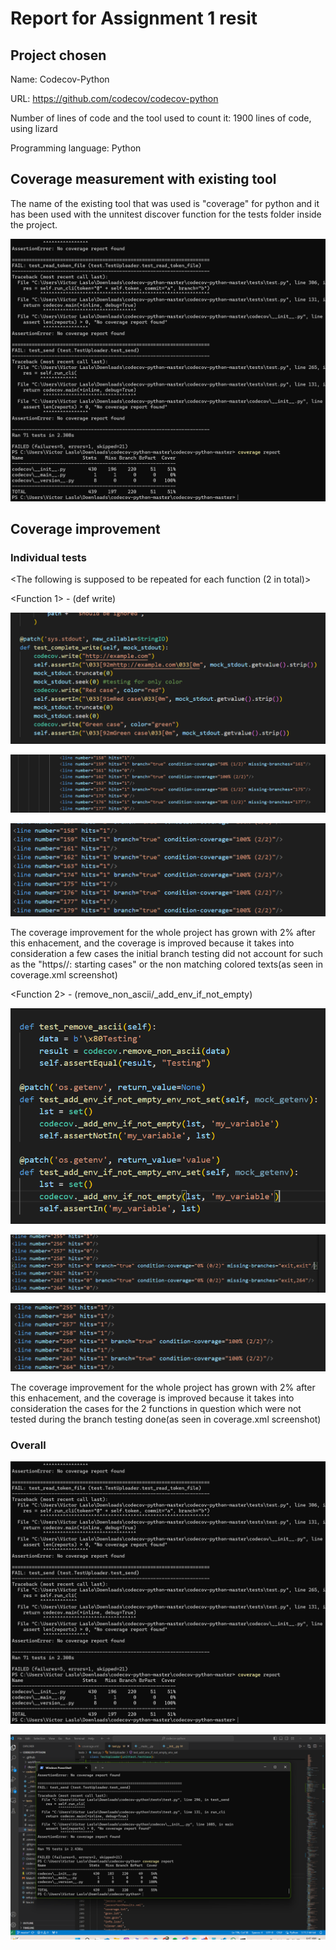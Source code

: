 # Report for Assignment 1 resit

## Project chosen

Name: Codecov-Python

URL: https://github.com/codecov/codecov-python

Number of lines of code and the tool used to count it: 1900 lines of code, using lizard

Programming language: Python

## Coverage measurement with existing tool

The name of the existing tool that was used is "coverage" for python and it has been used with the unnitest discover function for the tests folder inside the project.

![51% initial coverage report](<Screenshot 2024-07-10 133025.png>)

## Coverage improvement

### Individual tests

<The following is supposed to be repeated for each function (2 in total)>

<Function 1> - (def write)

![added code](image.png)

![initial test](<Screenshot 2024-07-11 055058.png>)

![fianl completed branch result](<Screenshot 2024-07-11 062004.png>)

<State the coverage improvement with a number and elaborate on why the coverage is improved>

The coverage improvement for the whole project has grown with 2% after this enhacement, and the coverage is improved because it takes into consideration a few cases the initial branch testing did not account for such as the "https//: starting cases" or the non matching colored texts(as seen in coverage.xml screenshot)

<Function 2> - (remove_non_ascii/_add_env_if_not_empty)

![added code](image-1.png)

![initial test](<Screenshot 2024-07-11 063630.png>)

![final completed branch results](<Screenshot 2024-07-11 064832.png>)

<State the coverage improvement with a number and elaborate on why the coverage is improved>

The coverage improvement for the whole project has grown with 2% after this enhacement, and the coverage is improved because it takes into consideration the cases for the 2 functions in question which were not tested during the branch testing done(as seen in coverage.xml screenshot)

### Overall

![initial 51%](<Screenshot 2024-07-10 133025-1.png>)

![final 55%](<Screenshot 2024-07-11 064736.png>)
